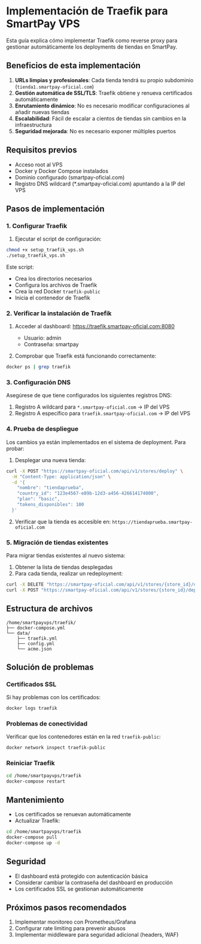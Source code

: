 # Implementación de Traefik para SmartPay VPS

Esta guía explica cómo implementar Traefik como reverse proxy para gestionar automáticamente los deployments de tiendas en SmartPay.

## Beneficios de esta implementación

1. **URLs limpias y profesionales**: Cada tienda tendrá su propio subdominio (`tienda1.smartpay-oficial.com`)
2. **Gestión automática de SSL/TLS**: Traefik obtiene y renueva certificados automáticamente
3. **Enrutamiento dinámico**: No es necesario modificar configuraciones al añadir nuevas tiendas
4. **Escalabilidad**: Fácil de escalar a cientos de tiendas sin cambios en la infraestructura
5. **Seguridad mejorada**: No es necesario exponer múltiples puertos

## Requisitos previos

- Acceso root al VPS
- Docker y Docker Compose instalados
- Dominio configurado (smartpay-oficial.com)
- Registro DNS wildcard (*.smartpay-oficial.com) apuntando a la IP del VPS

## Pasos de implementación

### 1. Configurar Traefik

1. Ejecutar el script de configuración:

```bash
chmod +x setup_traefik_vps.sh
./setup_traefik_vps.sh
```

Este script:
- Crea los directorios necesarios
- Configura los archivos de Traefik
- Crea la red Docker `traefik-public`
- Inicia el contenedor de Traefik

### 2. Verificar la instalación de Traefik

1. Acceder al dashboard: https://traefik.smartpay-oficial.com:8080
   - Usuario: admin
   - Contraseña: smartpay

2. Comprobar que Traefik está funcionando correctamente:

```bash
docker ps | grep traefik
```

### 3. Configuración DNS

Asegúrese de que tiene configurados los siguientes registros DNS:

1. Registro A wildcard para `*.smartpay-oficial.com` → IP del VPS
2. Registro A específico para `traefik.smartpay-oficial.com` → IP del VPS

### 4. Prueba de despliegue

Los cambios ya están implementados en el sistema de deployment. Para probar:

1. Desplegar una nueva tienda:

```bash
curl -X POST "https://smartpay-oficial.com/api/v1/stores/deploy" \
  -H "Content-Type: application/json" \
  -d '{
    "nombre": "tiendaprueba",
    "country_id": "123e4567-e89b-12d3-a456-426614174000",
    "plan": "basic",
    "tokens_disponibles": 100
  }'
```

2. Verificar que la tienda es accesible en: `https://tiendaprueba.smartpay-oficial.com`

### 5. Migración de tiendas existentes

Para migrar tiendas existentes al nuevo sistema:

1. Obtener la lista de tiendas desplegadas
2. Para cada tienda, realizar un redeployment:

```bash
curl -X DELETE "https://smartpay-oficial.com/api/v1/stores/{store_id}/deploy"
curl -X POST "https://smartpay-oficial.com/api/v1/stores/{store_id}/deploy"
```

## Estructura de archivos

```
/home/smartpayvps/traefik/
├── docker-compose.yml
└── data/
    ├── traefik.yml
    ├── config.yml
    └── acme.json
```

## Solución de problemas

### Certificados SSL

Si hay problemas con los certificados:

```bash
docker logs traefik
```

### Problemas de conectividad

Verificar que los contenedores están en la red `traefik-public`:

```bash
docker network inspect traefik-public
```

### Reiniciar Traefik

```bash
cd /home/smartpayvps/traefik
docker-compose restart
```

## Mantenimiento

- Los certificados se renuevan automáticamente
- Actualizar Traefik:

```bash
cd /home/smartpayvps/traefik
docker-compose pull
docker-compose up -d
```

## Seguridad

- El dashboard está protegido con autenticación básica
- Considerar cambiar la contraseña del dashboard en producción
- Los certificados SSL se gestionan automáticamente

## Próximos pasos recomendados

1. Implementar monitoreo con Prometheus/Grafana
2. Configurar rate limiting para prevenir abusos
3. Implementar middleware para seguridad adicional (headers, WAF)
